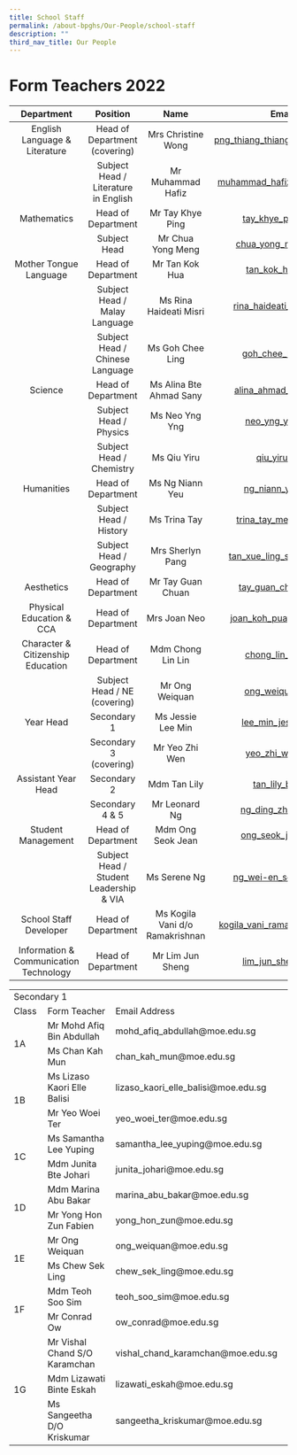 ```yaml
---
title: School Staff
permalink: /about-bpghs/Our-People/school-staff
description: ""
third_nav_title: Our People
---
```

# Form Teachers 2022

| Department | Position | Name | Email address |
|:---:|:---:|:---:|:---:|
| English Language & Literature | Head of Department (covering) | Mrs Christine Wong | png_thiang_thiang_christine@moe.edu.sg |
|  | Subject Head / Literature in English | Mr Muhammad Hafiz | muhammad_hafiz_hanafia@moe.edu.sg |
| Mathematics | Head of Department | Mr Tay Khye Ping | tay_khye_ping@moe.edu.sg |
|  | Subject Head | Mr Chua Yong Meng | chua_yong_meng@moe.edu.sg |
| Mother Tongue Language | Head of Department | Mr Tan Kok Hua | tan_kok_hua@moe.edu.sg |
|  | Subject Head / Malay Language | Ms Rina Haideati Misri | rina_haideati_misri@moe.edu.sg |
|  | Subject Head / Chinese Language | Ms Goh Chee Ling | goh_chee_ling@moe.edu.sg |
| Science | Head of Department | Ms Alina Bte Ahmad Sany | alina_ahmad_sany@moe.edu.sg |
|  | Subject Head / Physics | Ms Neo Yng Yng | neo_yng_yng@moe.edu.sg |
|  | Subject Head / Chemistry | Ms Qiu Yiru | qiu_yiru@moe.edu.sg |
| Humanities | Head of Department | Ms Ng Niann Yeu | ng_niann_yeu@moe.edu.sg |
|  | Subject Head / History | Ms Trina Tay | trina_tay_mei_tee@moe.edu.sg |
|  | Subject Head / Geography | Mrs Sherlyn Pang | tan_xue_ling_sherlyn@moe.edu.sg |
| Aesthetics | Head of Department | Mr Tay Guan Chuan | tay_guan_chuan@moe.edu.sg |
| Physical Education & CCA | Head of Department | Mrs Joan Neo | joan_koh_puay_leng@moe.edu.sg |
| Character & Citizenship Education | Head of Department | Mdm Chong Lin Lin | chong_lin_lin@moe.edu.sg |
|  | Subject Head / NE (covering) | Mr Ong Weiquan | ong_weiquan@moe.edu.sg |
| Year Head | Secondary 1 | Ms Jessie Lee Min | lee_min_jessie@moe.edu.sg |
|  | Secondary 3 (covering) | Mr Yeo Zhi Wen | yeo_zhi_wen@moe.edu.sg |
| Assistant Year Head | Secondary 2 | Mdm Tan Lily | tan_lily_b@moe.edu.sg |
|  | Secondary 4 & 5 | Mr Leonard Ng | ng_ding_zhong@moe.edu.sg |
| Student Management | Head of Department | Mdm Ong Seok Jean | ong_seok_jean@moe.edu.sg |
|  | Subject Head / Student Leadership & VIA | Ms Serene Ng | ng_wei-en_serene@moe.edu.sg |
| School Staff Developer  | Head of Department  | Ms Kogila Vani d/o Ramakrishnan  | kogila_vani_ramakrishnan@moe.edu.sg  |
| Information & Communication Technology | Head of Department | Mr Lim Jun Sheng | lim_jun_sheng@moe.edu.sg |

<table border="0" width="830" cellspacing="0" cellpadding="0">
<tbody>
<tr>
<td colspan="3" width="830" height="21">Secondary 1</td>
</tr>
<tr>
<td width="84" height="23">Class</td>
<td width="331">Form Teacher</td>
<td width="415">Email Address</td>
</tr>
<tr>
<td rowspan="2" width="84" height="46">1A</td>
<td width="331">Mr Mohd Afiq Bin Abdullah</td>
<td width="415">mohd_afiq_abdullah@moe.edu.sg</td>
</tr>
<tr>
<td width="331" height="23">Ms Chan Kah Mun</td>
<td width="415">chan_kah_mun@moe.edu.sg</td>
</tr>
<tr>
<td rowspan="2" width="84" height="46">1B</td>
<td width="331">Ms Lizaso Kaori Elle Balisi</td>
<td width="415">lizaso_kaori_elle_balisi@moe.edu.sg</td>
</tr>
<tr>
<td width="331" height="23">Mr Yeo Woei Ter</td>
<td width="415">yeo_woei_ter@moe.edu.sg</td>
</tr>
<tr>
<td rowspan="2" width="84" height="46">1C</td>
<td width="331">Ms Samantha Lee Yuping</td>
<td width="415">samantha_lee_yuping@moe.edu.sg</td>
</tr>
<tr>
<td width="331" height="23">Mdm Junita Bte Johari</td>
<td width="415">junita_johari@moe.edu.sg</td>
</tr>
<tr>
<td rowspan="2" width="84" height="46">1D</td>
<td width="331">Mdm Marina Abu Bakar</td>
<td width="415">marina_abu_bakar@moe.edu.sg</td>
</tr>
<tr>
<td width="331" height="23">Mr Yong Hon Zun Fabien</td>
<td width="415">yong_hon_zun@moe.edu.sg</td>
</tr>
<tr>
<td rowspan="2" width="84" height="46">1E</td>
<td width="331">Mr Ong Weiquan</td>
<td width="415">ong_weiquan@moe.edu.sg</td>
</tr>
<tr>
<td width="331" height="23">Ms Chew Sek Ling</td>
<td width="415">chew_sek_ling@moe.edu.sg</td>
</tr>
<tr>
<td rowspan="2" width="84" height="46">1F</td>
<td width="331">Mdm Teoh Soo Sim</td>
<td width="415">teoh_soo_sim@moe.edu.sg</td>
</tr>
<tr>
<td width="331" height="23">Mr Conrad Ow</td>
<td width="415">ow_conrad@moe.edu.sg</td>
</tr>
<tr>
<td rowspan="3" width="84" height="69">1G</td>
<td width="331">Mr Vishal Chand S/O Karamchan</td>
<td width="415">vishal_chand_karamchan@moe.edu.sg</td>
</tr>
<tr>
<td width="331" height="23">Mdm Lizawati Binte Eskah</td>
<td width="415">lizawati_eskah@moe.edu.sg</td>
</tr>
<tr>
<td width="331" height="23">Ms Sangeetha D/O Kriskumar</td>
<td width="415">sangeetha_kriskumar@moe.edu.sg</td>
</tr>
</tbody>
</table>